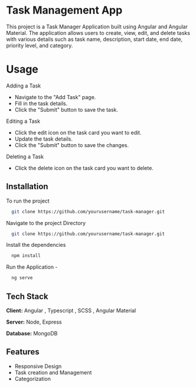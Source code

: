 
# Task Management App

This project is a Task Manager Application built using Angular and Angular Material. The application allows users to create, view, edit, and delete tasks with various details such as task name, description, start date, end date, priority level, and category.

# Usage

Adding a Task

- Navigate to the "Add Task" page.
- Fill in the task details.
- Click the "Submit" button to save the task.

Editing a Task

- Click the edit icon on the task card you want to edit.
- Update the task details.
- Click the "Submit" button to save the changes.

Deleting a Task

- Click the delete icon on the task card you want to delete.

## Installation

To run the project 

```bash
  git clone https://github.com/yourusername/task-manager.git
```
Navigate to the project Directory
```bash
  git clone https://github.com/yourusername/task-manager.git
```
Install the dependencies 
```bash
  npm install
```
Run the Application -
```bash
  ng serve
```

## Tech Stack

**Client:** Angular , Typescript , SCSS , Angular Material

**Server:** Node, Express

**Database:** MongoDB

## Features

- Responsive Design
- Task creation and Management
- Categorization


